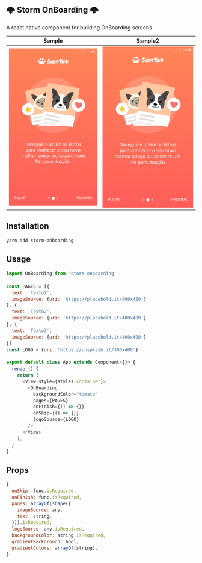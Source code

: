 ## 🌩️ Storm OnBoarding 🌩️

A react native component for building OnBoarding screens

|Sample|Sample2|
|---|---|
|![Screenshot](https://raw.githubusercontent.com/thunder-js/storm-onboarding/master/screenshots/img1.png)|![Screenshot](https://raw.githubusercontent.com/thunder-js/storm-onboarding/master/screenshots/img1.png)|


## Installation
```
yarn add storm-onboarding
```

## Usage

```js
import OnBoarding from 'storm-onboarding'

const PAGES = [{
  text: 'Texto1',
  imageSource: {uri: 'https://placehold.it/400x400'}
}, {
  text: 'Texto2',
  imageSource: {uri: 'https://placehold.it/400x400'}
}, {
  text: 'Texto3',
  imageSource: {uri: 'https://placehold.it/400x400'}
}]
const LOGO = {uri: 'https://unsplash.it/300x400'}

export default class App extends Component<{}> {
  render() {
    return (
      <View style={styles.container}>
        <OnBoarding
          backgroundColor="tomato"
          pages={PAGES}
          onFinish={() => {}}
          onSkip={() => {}}
          logoSource={LOGO}
        />
      </View>
    );
  }
}
```

## Props
```js
{
  onSkip: func.isRequired,
  onFinish: func.isRequired,
  pages: arrayOf(shape({
    imageSource: any,
    text: string,
  })).isRequired,
  logoSource: any.isRequired,
  backgroundColor: string.isRequired,
  gradientBackground: bool,
  gradientColors: arrayOf(string),
}
```

